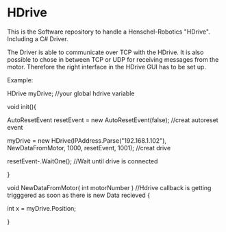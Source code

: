 # HDrive
This is the Software repository to handle a Henschel-Robotics "HDrive". Including a C# Driver.

The Driver is able to communicate over TCP with the HDrive. It is also possible to chose in between TCP or UDP for receiving messages from the motor. 
Therefore the right interface in the HDrive GUI has to be set up.

Example:

HDrive myDrive;     //your global hdrive variable

void init(){

  AutoResetEvent resetEvent = new AutoResetEvent(false);              //creat autoreset event
  
  myDrive = new HDrive(IPAddress.Parse("192.168.1.102"), NewDataFromMotor, 1000, resetEvent, 1001);  //creat drive
  
  resetEvent-.WaitOne();          //Wait until drive is connected
  
}


void NewDataFromMotor( int motorNumber ) //Hdrive callback is getting trigggered as soon as there is new Data recieved
{

  int x = myDrive.Position;
  
}
